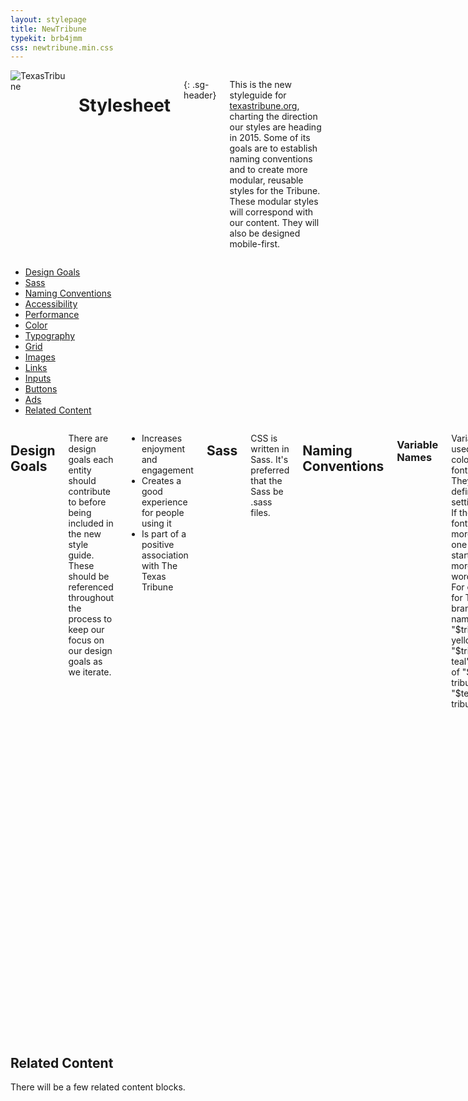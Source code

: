 ```yaml
---
layout: stylepage
title: NewTribune
typekit: brb4jmm
css: newtribune.min.css
---
```


<!-- masthead -->
<div class="texastribune-page">
<div class="masthead sixteen columns">
  <img class="logo" src="https://s3.amazonaws.com/static.texastribune.org/common/images/logo.jpg" title="TexasTribune">

Stylesheet
==========
{: .sg-header}

This is the new styleguide for [texastribune.org](http://www.texastribune.org), charting the direction our styles are heading in 2015. Some of its goals are to establish naming conventions and to create more modular, reusable styles for the Tribune. These modular styles will correspond with our content. They will also be designed mobile-first.

</div><!-- end masthead -->

<div class="four columns"><div id='side-nav'><!-- side nav -->

* [Design Goals](#design-goals)
* [Sass](#sass)
* [Naming Conventions](#naming-conventions)
* [Accessibility](#accessibility)
* [Performance](#performance)
* [Color](#color)
* [Typography](#typography)
* [Grid](#grid)
* [Images](#images)
* [Links](#links)
* [Inputs](#inputs)
* [Buttons](#buttons)
* [Ads](#ads)
* [Related Content](#related-content)

</div></div><!-- end side nav -->

<div class="twelve columns omega"><!-- main -->

Design Goals
----------------

There are design goals each entity should contribute to before being included in the new style guide. These should be referenced throughout the process to keep our focus on our design goals as we iterate.

* Increases enjoyment and engagement
* Creates a good experience for people using it
* Is part of a positive association with The Texas Tribune

Sass
----

CSS is written in Sass. It's preferred that the Sass be .sass files.


Naming Conventions
------------------

### Variable Names

Variables are used for colors and fonts. They're defined in settings.scss. If the color or font name is more than one word, start with the more general word first. For example, for Tribune brand colors, name them "$tribune-yellow" and "$tribune-teal" instead of "$yellow-tribune" or "$teal-tribune".

### Naming Conventions

Classes following the BEM naming method should be used in most cases. Ids should only be used in HTML as Javascript hooks.

The naming of classes and ids should be done with the goal of creating modular entities to be reused and remixed throughout the site. There are no rules that always must be followed; however, this set of guidelines should be applicable to most situations. Things to keep in mind are also how easily searchable the classes and ids that you're using are, as well as if there are any potential clashes with current naming systems.

Naming will follow the [BEM](https://en.bem.info/method/naming-convention/) methodology. Modular entities can be blocks or elements. They can have modifiers that describe their appearance and behavior.

We will use the following words to refer to different entities within a page.

#### Base

Base styles are those applied generally with an element selector, a descendant selector, or a child selector.

#### Layout

Layout entities are the major elements included on a page, such as the header, main body area, and the footer.

#### Blocks

Blocks exist within the major layout sections.

#### Elements

Elements are entities that exist within a particular block, and not outside of that block. There should not be an element that exists within another element.

#### Modifiers

Modifiers are elements that indicate states or themes. These include such states as active, expanded, and collapsed.

Accessibility
-------------

#### Alt text

Use alt text to provide function, and not to provide content.

#### Navigation

It should be possible to tab through navigation.

Performance
-----------

Color
-----

Color should not be relied on to indicate something. Color enhances our content.

Typography
----------

A root font size, defined in settings, sets the absolute font size. This base font size should be set in px on the root html element. Root font size differs based on the device width, and changes at tablet (799px) and mobile (520px). Root font size determines the absolute size of typography elements while keeping their relative sizing consistent.

```sass
$font-root: 18px
$font-root-tablet: 16px
$font-root-mobile: 14px
```

There will likely be a base serif and a base sans-serif font. These are yet to be determined.

We then have different sizes that are relative to this root font size. There are two smaller sizes and three larger sizes. These are sized in rems, to make their sizes relative to the root px size. If every font size should be larger, an update can be made to the $font-root settings. If only one font size should be larger, then an update can be made to that specific relative setting.

```sass
$xxl: 2.4rem
$xl: 2rem
$l: 1.8rem
$m: 1.5rem
$s: 1.2rem
$xs: 1rem
```

The classes for these sizes are ".font-xs", ".font-s", ".font-m", ".font-l", ".font-xl", and ".font-xxl".

This is meant to roughly begin establishing a system to follow; the system and these sizes may be adjusted as we decide on what fonts we are using moving forward. This system was inspired in part by [our news apps typography styles](http://apps.texastribune.org/styles/#typography) to keep cohesion where it makes sense between the two sets of styles.

#### Headers

Each header (h1-h6) is then given font sizes, weights, and any other styles. Header tags should be used on each page in the correct order to provide meaning and structure to the page with their use.

<h1 class="font-xxl">h1 header example</h1>
<h2 class="font-xl">h2 header example</h2>
<h3 class="font-l">h3 header example</h3>
<h4 class="font-m">h4 header example</h4>
<h5 class="font-s">h5 header example</h5>
<h6 class="font-xs">h6 header example</h6>

#### Headlines

Headlines are block entities. Article headlines will use an h1 header. They will have a class of .story_headline.

#### Bylines

Bylines are block entities. They should use the class .story_byline. Bylines should register their authors with schema.org. The times in bylines should use the HTML time tag.

#### Paragraphs

Paragraph entities are given base font sizes and styles.

<p class="font-xs">This is an example paragraph.</p>

#### Icons

For icons, we'll likely use Font Awesome, which is what we currently use.

We'll follow the PRO method outlined on [this page](http://fortawesome.github.io/Font-Awesome/get-started/) in the Font Awesome documentation. We'll include the font-awesome directory inside the Sass for the Tribune project. Only icons currently used in the project will be precompiled; comment out any unused icons so they aren't included in the CSS, and then uncomment icons as they're included in the project.

Grid
----

How to approach using a responsive grid framework is still undecided.

Images
------

#### Lead art

Lead art is a block entity. It uses the figure html tag and has a class of .art_lead. It should have a figcaption that contains a caption and credit. Alt should be set to "" to instruct a screen reader to skip, as its purpose is decorative.

Video
-----

Videos should have captions.

Links
-----

Links are a base style element. To be more accessible, links should not be signified only by the use of color. Links should not unexpectedly open a new window.

<a href="#">Click me, I go nowhere</a>

Inputs
------

#### Newsletter signups

Buttons
-------

Buttons are module elements. These updated button styles are inspired by styles 
originally used by news apps projects.

#### Yellow (default)

The default button uses the class .button_default.

<button class="button">.button_default</button>

#### Teal

The teal button uses the teal theme modifier and applies it to the default button.

<button class="button-teal">.button_default--teal</button>

#### Ghost

The ghost button can be applied to either the default yellow button or the teal button. The classes for these buttons are .button_default--ghost.

<button class="button-ghost">.button_default--ghost</button>

Ads
---

The goal for ads is to develop a system that seamlessly responds across desktop and mobile. One possibility is to standardize ad sizes as much as possible across desktop and mobile. For example, most ads might be 300X250 px.

</div><!-- end main -->
</div>

Related Content
---------------

There will be a few related content blocks.

